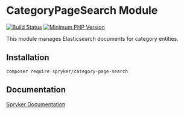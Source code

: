 # CategoryPageSearch Module
[![Build Status](https://travis-ci.org/spryker/category-page-search.svg)](https://travis-ci.org/spryker/category-page-search)
[![Minimum PHP Version](https://img.shields.io/badge/php-%3E%3D%207.3-8892BF.svg)](https://php.net/)

This module manages Elasticsearch documents for category entities.

## Installation

```
composer require spryker/category-page-search
```

## Documentation

[Spryker Documentation](https://spryker.github.io)
